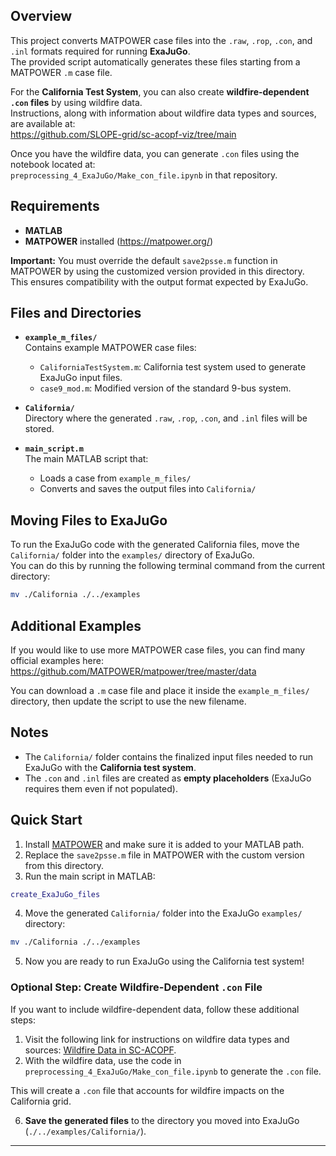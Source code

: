 ## Overview
This project converts MATPOWER case files into the `.raw`, `.rop`, `.con`, and `.inl` formats required for running **ExaJuGo**.  
The provided script automatically generates these files starting from a MATPOWER `.m` case file.

For the **California Test System**, you can also create **wildfire-dependent `.con` files** by using wildfire data.  
Instructions, along with information about wildfire data types and sources, are available at:  
https://github.com/SLOPE-grid/sc-acopf-viz/tree/main

Once you have the wildfire data, you can generate `.con` files using the notebook located at:  
`preprocessing_4_ExaJuGo/Make_con_file.ipynb` in that repository.

## Requirements
- **MATLAB** 
- **MATPOWER** installed (https://matpower.org/)

**Important:** You must override the default `save2psse.m` function in MATPOWER by using the customized version provided in this directory.  
This ensures compatibility with the output format expected by ExaJuGo.

## Files and Directories
- **`example_m_files/`**  
  Contains example MATPOWER case files:
  - `CaliforniaTestSystem.m`: California test system used to generate ExaJuGo input files.
  - `case9_mod.m`: Modified version of the standard 9-bus system.

- **`California/`**  
  Directory where the generated `.raw`, `.rop`, `.con`, and `.inl` files will be stored.

- **`main_script.m`**  
  The main MATLAB script that:
  - Loads a case from `example_m_files/`
  - Converts and saves the output files into `California/`

## Moving Files to ExaJuGo
To run the ExaJuGo code with the generated California files, move the `California/` folder into the `examples/` directory of ExaJuGo.  
You can do this by running the following terminal command from the current directory:

```bash
mv ./California ./../examples
```

## Additional Examples
If you would like to use more MATPOWER case files, you can find many official examples here:  
https://github.com/MATPOWER/matpower/tree/master/data

You can download a `.m` case file and place it inside the `example_m_files/` directory, then update the script to use the new filename.

## Notes
- The `California/` folder contains the finalized input files needed to run ExaJuGo with the **California test system**.
- The `.con` and `.inl` files are created as **empty placeholders** (ExaJuGo requires them even if not populated).

## Quick Start

1. Install [MATPOWER](https://matpower.org/) and make sure it is added to your MATLAB path.
2. Replace the `save2psse.m` file in MATPOWER with the custom version from this directory.
3. Run the main script in MATLAB:

```matlab
create_ExaJuGo_files
```

4. Move the generated `California/` folder into the ExaJuGo `examples/` directory:

```bash
mv ./California ./../examples
```

5. Now you are ready to run ExaJuGo using the California test system!

### Optional Step: Create Wildfire-Dependent `.con` File

If you want to include wildfire-dependent data, follow these additional steps:

1. Visit the following link for instructions on wildfire data types and sources: [Wildfire Data in SC-ACOPF](https://github.com/SLOPE-grid/sc-acopf-viz/tree/main).
2. With the wildfire data, use the code in `preprocessing_4_ExaJuGo/Make_con_file.ipynb` to generate the `.con` file.
   
This will create a `.con` file that accounts for wildfire impacts on the California grid.

6. **Save the generated files** to the directory you moved into ExaJuGo (`./../examples/California/`).

---


